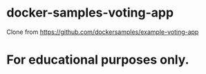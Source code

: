 # docker-samples-voting-app
Clone from https://github.com/dockersamples/example-voting-app
# For educational purposes only.

